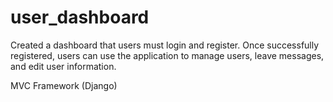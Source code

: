 # user_dashboard
Created a dashboard that users must login and register. Once successfully registered, users can use the application to manage users, leave messages, and edit user information. 

MVC Framework (Django) 
